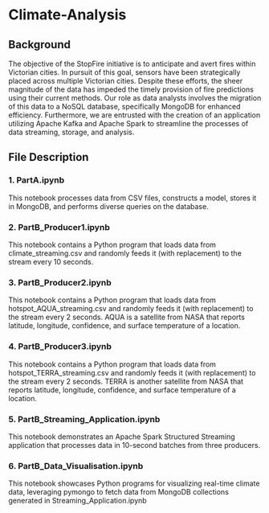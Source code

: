 # Climate-Analysis

## Background

The objective of the StopFire initiative is to anticipate and avert fires within Victorian cities. In pursuit of this goal, sensors have been strategically placed across multiple Victorian cities. Despite these efforts, the sheer magnitude of the data has impeded the timely provision of fire predictions using their current methods. Our role as data analysts involves the migration of this data to a NoSQL database, specifically MongoDB for enhanced efficiency. Furthermore, we are entrusted with the creation of an application utilizing Apache Kafka and Apache Spark to streamline the processes of data streaming, storage, and analysis.

## File Description

### 1. PartA.ipynb
This notebook processes data from CSV files, constructs a model, stores it in MongoDB, and performs diverse queries on the database.

### 2. PartB_Producer1.ipynb
This notebook contains a Python program that loads data from climate_streaming.csv and randomly feeds it (with replacement) to the stream every 10 seconds.

### 3. PartB_Producer2.ipynb
This notebook contains a Python program that loads data from hotspot_AQUA_streaming.csv and randomly feeds it (with replacement) to the stream every 2 seconds. AQUA is a satellite from NASA that reports latitude, longitude, confidence, and surface temperature of a location.

### 4. PartB_Producer3.ipynb
This notebook contains a Python program that loads data from hotspot_TERRA_streaming.csv and randomly feeds it (with replacement) to the stream every 2 seconds. TERRA is another satellite from NASA that reports latitude, longitude, confidence, and surface temperature of a location.

### 5. PartB_Streaming_Application.ipynb
This notebook demonstrates an Apache Spark Structured Streaming application that processes data in 10-second batches from three producers.

### 6. PartB_Data_Visualisation.ipynb
This notebook showcases Python programs for visualizing real-time climate data, leveraging pymongo to fetch data from MongoDB collections generated in Streaming_Application.ipynb 
